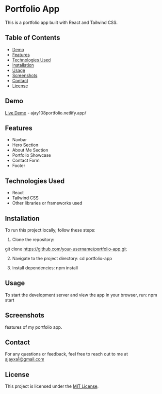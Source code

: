 # Portfolio App

This is a portfolio app built with React and Tailwind CSS.

## Table of Contents
- [Demo](#demo)
- [Features](#features)
- [Technologies Used](#technologies-used)
- [Installation](#installation)
- [Usage](#usage)
- [Screenshots](#screenshots)
- [Contact](#contact)
- [License](#license)

## Demo
[Live Demo](#) - ajay108portfolio.netlify.app/

## Features
- Navbar
- Hero Section
- About Me Section
- Portfolio Showcase
- Contact Form
- Footer

## Technologies Used
- React
- Tailwind CSS
- Other libraries or frameworks used

## Installation
To run this project locally, follow these steps:

1. Clone the repository:

 git clone https://github.com/your-username/portfolio-app.git

2. Navigate to the project directory:
    cd portfolio-app

3. Install dependencies:
    npm install

## Usage
To start the development server and view the app in your browser, run:
    npm start

## Screenshots
 features of my portfolio app.

## Contact
For any questions or feedback, feel free to reach out to me at ajayxa1@gmail.com

## License
This project is licensed under the [MIT License](LICENSE).
